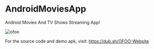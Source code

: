 # AndroidMoviesApp
Android Movies And TV Shows Streaming App!

![ofoo](https://github.com/stevenalbe/AndroidMoviesApp/assets/68252308/9ad0f9af-91e7-497e-a778-1e63c12003fc)

For the source code and demo apk, visit: https://dub.sh/OFOO-Website
